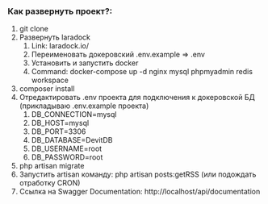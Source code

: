 ### Как развернуть проект?:
1) git clone
2) Развернуть laradock 
   1) Link: laradock.io/
   2) Переименовать докеровский .env.example => .env
   3) Установить и запустить docker
   4) Command: docker-compose up -d nginx mysql phpmyadmin redis workspace
3) composer install
4) Отредактировать .env проекта для подключения к докеровской БД (прикладываю .env.example проекта)
   1) DB_CONNECTION=mysql
   2) DB_HOST=mysql 
   3) DB_PORT=3306 
   4) DB_DATABASE=DevitDB 
   5) DB_USERNAME=root 
   6) DB_PASSWORD=root
5) php artisan migrate
6) Запустить artisan команду: php artisan posts:getRSS (или подождать отработку CRON)
7) Ссылка на Swagger Documentation: http://localhost/api/documentation
